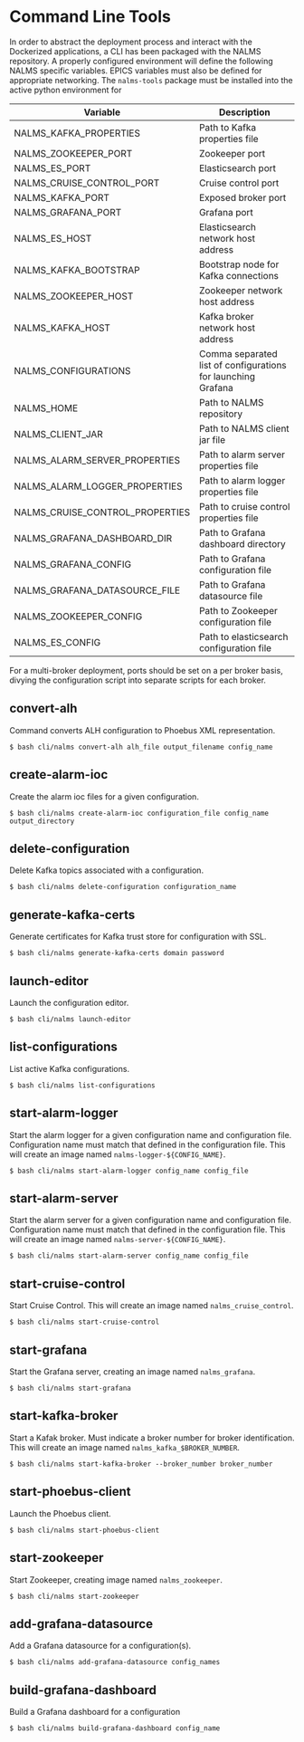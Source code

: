 # Command Line Tools

In order to abstract the deployment process and interact with the Dockerized applications, a CLI has been packaged with the NALMS repository. A properly configured environment will define the following NALMS specific variables. EPICS variables must also be defined for appropriate networking. The `nalms-tools` package must be installed into the active python environment for 

| Variable                        | Description                                                   |
|---------------------------------|---------------------------------------------------------------|
| NALMS_KAFKA_PROPERTIES          | Path to Kafka properties file                                 |
| NALMS_ZOOKEEPER_PORT            | Zookeeper port                                                |
| NALMS_ES_PORT                   | Elasticsearch port                                            |
| NALMS_CRUISE_CONTROL_PORT       | Cruise control port                                           |
| NALMS_KAFKA_PORT                | Exposed broker port                                           |
| NALMS_GRAFANA_PORT              | Grafana port                                                  |
| NALMS_ES_HOST                   | Elasticsearch network host address                            |
| NALMS_KAFKA_BOOTSTRAP           | Bootstrap node for Kafka connections                          |
| NALMS_ZOOKEEPER_HOST            | Zookeeper network host address                                |
| NALMS_KAFKA_HOST                | Kafka broker network host address                             |
| NALMS_CONFIGURATIONS            | Comma separated list of configurations for launching Grafana  |
| NALMS_HOME                      | Path to NALMS repository                                      |
| NALMS_CLIENT_JAR                | Path to NALMS client jar file                                 |
| NALMS_ALARM_SERVER_PROPERTIES   | Path to alarm server properties file                          |
| NALMS_ALARM_LOGGER_PROPERTIES   | Path to alarm logger properties file                          |
| NALMS_CRUISE_CONTROL_PROPERTIES | Path to cruise control properties file                        |
| NALMS_GRAFANA_DASHBOARD_DIR     | Path to Grafana dashboard directory                           |
| NALMS_GRAFANA_CONFIG            | Path to Grafana configuration file                            |
| NALMS_GRAFANA_DATASOURCE_FILE   | Path to Grafana datasource file                               |
| NALMS_ZOOKEEPER_CONFIG          | Path to Zookeeper configuration file                          |
| NALMS_ES_CONFIG                 | Path to elasticsearch configuration file                      |

For a multi-broker deployment, ports should be set on a per broker basis, divying the configuration script into separate scripts for each broker. 

## convert-alh
Command converts ALH configuration to Phoebus XML representation.
```
$ bash cli/nalms convert-alh alh_file output_filename config_name
```

## create-alarm-ioc
Create the alarm ioc files for a given configuration.
```
$ bash cli/nalms create-alarm-ioc configuration_file config_name output_directory
```

## delete-configuration
Delete Kafka topics associated with a configuration.
```
$ bash cli/nalms delete-configuration configuration_name
```

## generate-kafka-certs
Generate certificates for Kafka trust store for configuration with SSL.
```
$ bash cli/nalms generate-kafka-certs domain password
```

## launch-editor
Launch the configuration editor.
```
$ bash cli/nalms launch-editor
```

## list-configurations
List active Kafka configurations.
```
$ bash cli/nalms list-configurations
```

## start-alarm-logger
Start the alarm logger for a given configuration name and configuration file. Configuration name must match that defined in the configuration file. This will create an image named `nalms-logger-${CONFIG_NAME}`.
```
$ bash cli/nalms start-alarm-logger config_name config_file
```

## start-alarm-server
Start the alarm server for a given configuration name and configuration file. Configuration name must match that defined in the configuration file. This will create an image named `nalms-server-${CONFIG_NAME}`.
```
$ bash cli/nalms start-alarm-server config_name config_file
```

## start-cruise-control
Start Cruise Control. This will create an image named `nalms_cruise_control`.
```
$ bash cli/nalms start-cruise-control
```

## start-grafana
Start the Grafana server, creating an image named `nalms_grafana`.
```
$ bash cli/nalms start-grafana
```

## start-kafka-broker
Start a Kafak broker. Must indicate a broker number for broker identification. This will create an image named `nalms_kafka_$BROKER_NUMBER`.
```
$ bash cli/nalms start-kafka-broker --broker_number broker_number
```

## start-phoebus-client
Launch the Phoebus client.
```
$ bash cli/nalms start-phoebus-client 
```

## start-zookeeper
Start Zookeeper, creating image named `nalms_zookeeper`.
```
$ bash cli/nalms start-zookeeper
```

## add-grafana-datasource 
Add a Grafana datasource for a configuration(s).
```
$ bash cli/nalms add-grafana-datasource config_names
```

## build-grafana-dashboard
Build a Grafana dashboard for a configuration
```
$ bash cli/nalms build-grafana-dashboard config_name
```